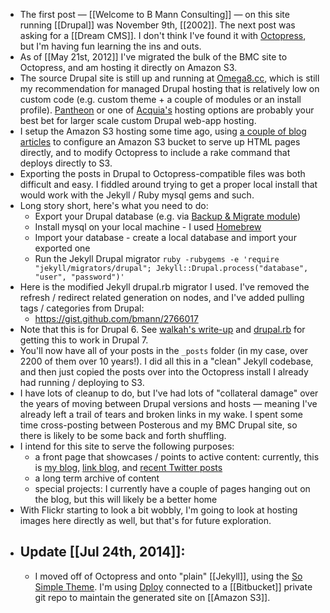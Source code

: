 - The first post — [[Welcome to B Mann Consulting]] — on this site running [[Drupal]] was November 9th, [[2002]]. The next post was asking for a [[Dream CMS]]. I don't think I've found it with [Octopress](http://octopress.org), but I'm having fun learning the ins and outs.
- As of [[May 21st, 2012]] I've migrated the bulk of the BMC site to Octopress, and am hosting it directly on Amazon S3.
- The source Drupal site is still up and running at [Omega8.cc](http://omega8.cc), which is still my recommendation for managed Drupal hosting that is relatively low on custom code (e.g. custom theme + a couple of modules or an install profile). [Pantheon](http://www.getpantheon.com) or one of [Acquia's](http://www.acquia.com) hosting options are probably your best bet for larger scale custom Drupal web-app hosting.
- I setup the Amazon S3 hosting some time ago, using [a couple of blog articles](http://links.bmannconsulting.com/how-to-install-configure-octopress-on-a-mac-and-host-your-static-website-on-amazon-s3-1) to configure an Amazon S3 bucket to serve up HTML pages directly, and to modify Octopress to include a rake command that deploys directly to S3.
- Exporting the posts in Drupal to Octopress-compatible files was both difficult and easy. I fiddled around trying to get a proper local install that would work with the Jekyll / Ruby mysql gems and such.
- Long story short, here's what you need to do:
	- Export your Drupal database (e.g. via [Backup & Migrate module](http://drupal.org/project/backup_migrate))
	- Install mysql on your local machine - I used [Homebrew](http://mxcl.github.com/homebrew/)
	- Import your database - create a local database and import your exported one
	- Run the Jekyll Drupal migrator
	  ```ruby -rubygems -e 'require "jekyll/migrators/drupal"; Jekyll::Drupal.process("database", "user", "password")'```
- Here is the modified Jekyll drupal.rb migrator I used. I've removed the refresh / redirect related generation on nodes, and I've added pulling tags / categories from Drupal:
	- https://gist.github.com/bmann/2766017
- Note that this is for Drupal 6. See [walkah's write-up](http://walkah.net/blog/new-year-new-blog/) and [drupal.rb](https://github.com/walkah/walkah.net/blob/master/_import/drupal.rb) for getting this to work in Drupal 7.
- You'll now have all of your posts in the `_posts` folder (in my case, over 2200 of them over 10 years!). I did all this in a "clean" Jekyll codebase, and then just copied the posts over into the Octopress install I already had running / deploying to S3.
- I have lots of cleanup to do, but I've had lots of "collateral damage" over the years of moving between Drupal versions and hosts — meaning I've already left a trail of tears and broken links in my wake. I spent some time cross-posting between Posterous and my BMC Drupal site, so there is likely to be some back and forth shuffling.
- I intend for this site to serve the following purposes:
	- a front page that showcases / points to active content: currently, this is [my blog](http://blog.bmannconsulting.com), [link blog](http://links.bmannconsulting.com), and [recent Twitter posts](http://twitter.com/bmann)
	- a long term archive of content
	- special projects: I currently have a couple of pages hanging out on the blog, but this will likely be a better home
- With Flickr starting to look a bit wobbly, I'm going to look at hosting images here directly as well, but that's for future exploration.
- ## Update [[Jul 24th, 2014]]:
	- I moved off of Octopress and onto "plain" [[Jekyll]], using the [So Simple Theme](http://mmistakes.github.io/so-simple-theme/). I'm using [Dploy](http://dploy.io) connected to a [[Bitbucket]] private git repo to maintain the generated site on [[Amazon S3]].